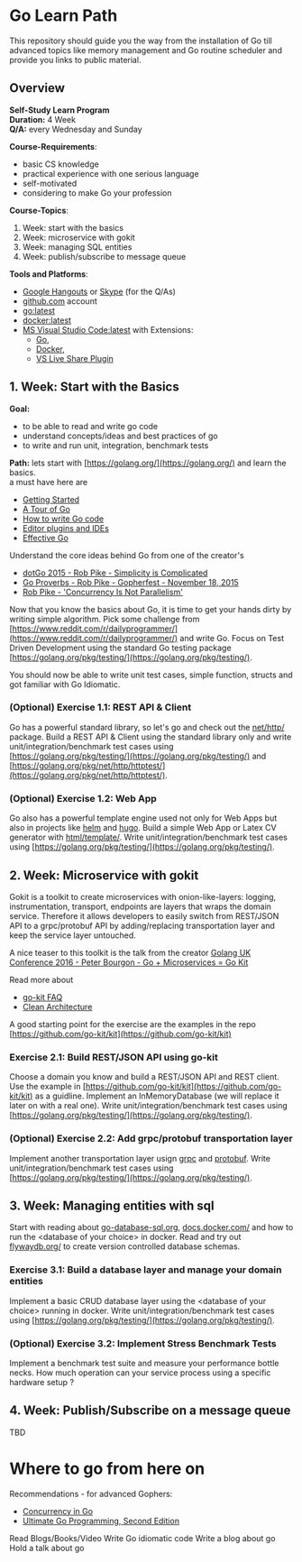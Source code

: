 # Go Learn Path

This repository should guide you the way from the installation of Go till advanced topics like memory management and Go routine scheduler and provide you links to public material.

## Overview

**Self-Study Learn Program**  
**Duration:** 4 Week  
**Q/A:** every Wednesday and Sunday  

**Course-Requirements**:
* basic CS knowledge
* practical experience with one serious language
* self-motivated
* considering to make Go your profession

**Course-Topics**:
1. Week: start with the basics
2. Week: microservice with gokit
3. Week: managing SQL entities
4. Week: publish/subscribe to message queue

**Tools and Platforms**:
* [Google Hangouts](https://hangouts.google.com/) or [Skype](skype.com) (for the Q/As)
* [github.com](github.com) account
* [go:latest](https://golang.org/dl/)
* [docker:latest](https://docs.docker.com/)
* [MS Visual Studio Code:latest](https://code.visualstudio.com/) with Extensions:
  * [Go](https://marketplace.visualstudio.com/items?itemName=ms-vscode.Go),
  * [Docker](https://marketplace.visualstudio.com/items?itemName=PeterJausovec.vscode-docker),
  * [VS Live Share Plugin](https://marketplace.visualstudio.com/items?itemName=MS-vsliveshare.vsliveshare)

## 1. Week: Start with the Basics

**Goal:** 
* to be able to read and write go code
* understand concepts/ideas and best practices of go
* to write and run unit, integration, benchmark tests

**Path:**
lets start with [https://golang.org/](https://golang.org/) and learn the basics.  
a must have here are 
* [Getting Started](https://golang.org/doc/install)
* [A Tour of Go](https://tour.golang.org/welcome/1)
* [How to write Go code](https://golang.org/doc/code.html)
* [Editor plugins and IDEs](https://golang.org/doc/editors.html)
* [Effective Go](https://golang.org/doc/effective_go.html)

Understand the core ideas behind Go from one of the creator's
* [dotGo 2015 - Rob Pike - Simplicity is Complicated](https://www.youtube.com/watch?v=rFejpH_tAHM)
* [Go Proverbs - Rob Pike - Gopherfest - November 18, 2015](https://www.youtube.com/watch?v=PAAkCSZUG1c)
* [Rob Pike - 'Concurrency Is Not Parallelism'](https://www.youtube.com/watch?v=cN_DpYBzKso)

Now that you know the basics about Go, it is time to get your hands dirty by writing simple algorithm. Pick some challenge from [https://www.reddit.com/r/dailyprogrammer/](https://www.reddit.com/r/dailyprogrammer/) and write Go. Focus on Test Driven Development using the standard Go testing package [https://golang.org/pkg/testing/](https://golang.org/pkg/testing/).

You should now be able to write unit test cases, simple function, structs and got familiar with Go Idiomatic.

### (Optional) Exercise 1.1: REST API & Client

Go has a powerful standard library, so let's go and check out the [net/http/](https://golang.org/pkg/net/http/) package.
Build a REST API & Client using the standard library only and write unit/integration/benchmark test cases using [https://golang.org/pkg/testing/](https://golang.org/pkg/testing/) and [https://golang.org/pkg/net/http/httptest/](https://golang.org/pkg/net/http/httptest/).

### (Optional) Exercise 1.2: Web App

Go also has a powerful template engine used not only for Web Apps but also in projects like [helm](https://helm.sh/) and [hugo](https://gohugo.io/). Build a simple Web App or Latex CV generator with [html/template/](https://golang.org/pkg/html/template/). Write unit/integration/benchmark test cases using [https://golang.org/pkg/testing/](https://golang.org/pkg/testing/).

## 2. Week: Microservice with gokit

Gokit is a toolkit to create microservices with onion-like-layers: logging, instrumentation, transport, endpoints are layers that wraps the domain service. Therefore it allows developers to easily switch from REST/JSON API to a grpc/protobuf API by adding/replacing transportation layer and keep the service layer untouched.

A nice teaser to this toolkit is the talk from the creator [Golang UK Conference 2016 - Peter Bourgon - Go + Microservices = Go Kit](https://www.youtube.com/watch?v=JXEjAwNWays)

Read more about 
* [go-kit FAQ](https://gokit.io/faq/)
* [Clean Architecture](https://blog.cleancoder.com/uncle-bob/2012/08/13/the-clean-architecture.html)

A good starting point for the exercise are the examples in the repo [https://github.com/go-kit/kit](https://github.com/go-kit/kit)

### Exercise 2.1: Build REST/JSON API using go-kit

Choose a domain you know and build a REST/JSON API and REST client. Use the example in [https://github.com/go-kit/kit](https://github.com/go-kit/kit) as a guidline. Implement an InMemoryDatabase (we will replace it later on with a real one). Write unit/integration/benchmark test cases using [https://golang.org/pkg/testing/](https://golang.org/pkg/testing/).

### (Optional) Exercise 2.2: Add grpc/protobuf transportation layer

Implement another transportation layer usign [grpc](https://grpc.io/) and [protobuf](https://developers.google.com). Write unit/integration/benchmark test cases using [https://golang.org/pkg/testing/](https://golang.org/pkg/testing/).

## 3. Week: Managing entities with sql

Start with reading about [go-database-sql.org](http://go-database-sql.org/), [docs.docker.com/](https://docs.docker.com/) and how to run the \<database of your choice\> in docker. Read and try out [flywaydb.org/](https://flywaydb.org/) to create version controlled database schemas.
 
 ### Exercise 3.1: Build a database layer and manage your domain entities
 
 Implement a basic CRUD database layer using the \<database of your choice\>  running in docker. Write unit/integration/benchmark test cases using [https://golang.org/pkg/testing/](https://golang.org/pkg/testing/).
 
 
### (Optional) Exercise 3.2: Implement Stress Benchmark Tests

Implement a benchmark test suite and measure your performance bottle necks. How much operation can your service process using a specific hardware setup ?

## 4. Week: Publish/Subscribe on a message queue

TBD

# Where to go from here on

Recommendations - for advanced Gophers:
* [Concurrency in Go](http://shop.oreilly.com/product/0636920046189.do)
* [Ultimate Go Programming, Second Edition](https://learning.oreilly.com/library/view/ultimate-go-programming/9780135261651/)  

Read Blogs/Books/Video
Write Go idiomatic code
Write a blog about go  
Hold a talk about go  
